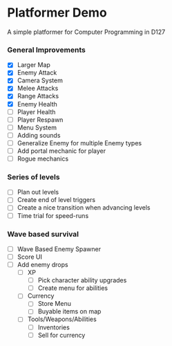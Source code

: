 # Platformer Demo
A simple platformer for Computer Programming in D127

### General Improvements
- [x] Larger Map
- [x] Enemy Attack
- [x] Camera System
- [x] Melee Attacks
- [x] Range Attacks
- [x] Enemy Health
- [ ] Player Health
- [ ] Player Respawn
- [ ] Menu System
- [ ] Adding sounds
- [ ] Generalize Enemy for multiple Enemy types
- [ ] Add portal mechanic for player
- [ ] Rogue mechanics

### Series of levels
- [ ] Plan out levels
- [ ] Create end of level triggers
- [ ] Create a nice transition when advancing levels
- [ ] Time trial for speed-runs

### Wave based survival
- [ ] Wave Based Enemy Spawner
- [ ] Score UI
- [ ] Add enemy drops
  - [ ] XP
    - [ ] Pick character ability upgrades
    - [ ] Create menu for abilities
  - [ ] Currency
    - [ ] Store Menu
    - [ ] Buyable items on map
  - [ ] Tools/Weapons/Abilities
    - [ ] Inventories
    - [ ] Sell for currency